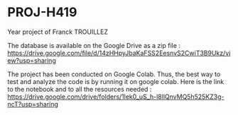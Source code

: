 # PROJ-H419

Year project of Franck TROUILLEZ

The database is available on the Google Drive as a zip file : https://drive.google.com/file/d/14zHHpyJbaKaFSS2EesnvS2CwiT3B9Ukz/view?usp=sharing

The project has been conducted on Google Colab. Thus, the best way to test and analyze the code is by running it on google colab. Here is the link to the notebook and to all the resources needed : https://drive.google.com/drive/folders/1lek0_uS_h-l8llQnvMQ5h525KZ3g-ncT?usp=sharing
